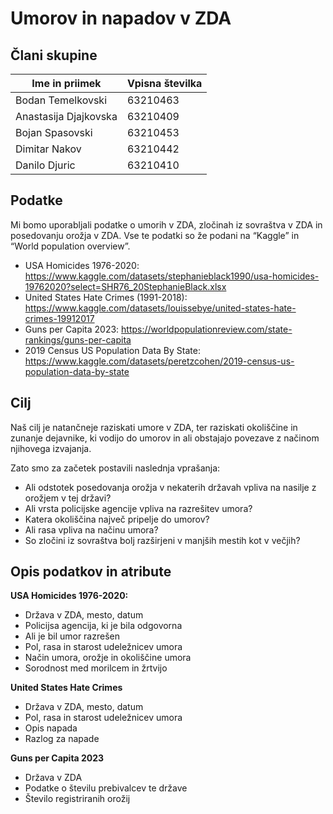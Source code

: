 # Umorov in napadov v ZDA
## Člani skupine

| Ime in priimek | Vpisna številka |
| -------------- | --------------- |
| Bodan Temelkovski | 63210463 |
| Anastasija Djajkovska | 63210409 |
| Bojan Spasovski | 63210453 |
| Dimitar Nakov  | 63210442 |
| Danilo Djuric | 63210410 |

## Podatke
Mi bomo uporabljali podatke o umorih v ZDA, zločinah iz sovraštva v ZDA in posedovanju orožja v ZDA. Vse te podatki so že podani na “Kaggle” in “World population overview”.

- USA Homicides 1976-2020: https://www.kaggle.com/datasets/stephanieblack1990/usa-homicides-19762020?select=SHR76_20StephanieBlack.xlsx
- United States Hate Crimes (1991-2018): https://www.kaggle.com/datasets/louissebye/united-states-hate-crimes-19912017
- Guns per Capita 2023: https://worldpopulationreview.com/state-rankings/guns-per-capita
- 2019 Census US Population Data By State: https://www.kaggle.com/datasets/peretzcohen/2019-census-us-population-data-by-state

## Cilj

Naš cilj je natančneje raziskati umore v ZDA, ter raziskati okoliščine in zunanje dejavnike, ki vodijo do umorov in ali obstajajo povezave z načinom njihovega izvajanja. 

Zato smo za začetek postavili naslednja vprašanja:
- Ali odstotek posedovanja orožja v nekaterih državah vpliva na nasilje z orožjem v tej državi?
- Ali vrsta policijske agencije vpliva na razrešitev umora?
- Katera okoliščina največ pripelje do umorov?
- Ali rasa vpliva na načinu umora?
- So zločini iz sovraštva bolj razširjeni v manjših mestih kot v večjih?

## Opis podatkov in atribute

**USA Homicides 1976-2020:**
- Država v ZDA, mesto, datum
- Policijsa agencija, ki je bila odgovorna
- Ali je bil umor razrešen
- Pol, rasa in starost udeležnicev umora
- Način umora, orožje in okoliščine umora
- Sorodnost med morilcem in žrtvijo

**United States Hate Crimes**
- Država v ZDA, mesto, datum
- Pol, rasa in starost udeležnicev umora
- Opis napada
- Razlog za napade

**Guns per Capita 2023**
- Država v ZDA
- Podatke o številu prebivalcev te države
- Število registriranih orožij
